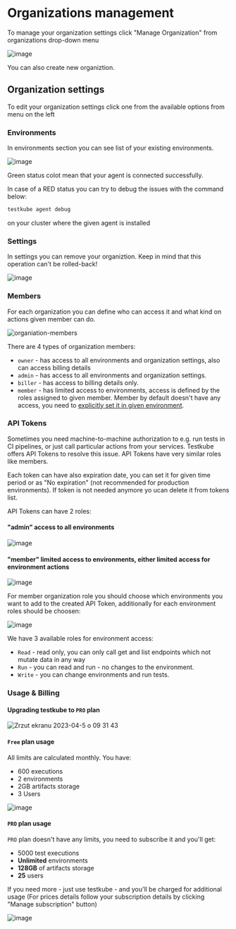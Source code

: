 # Organizations management


To manage your organization settings click "Manage Organization" from organizations drop-down menu

![image](https://user-images.githubusercontent.com/30776/230005688-f88ae2f2-5570-4b25-80e5-ae524a384437.png)

You can also create new organiztion. 


## Organization settings

To edit your organization settings click one from the available options from menu on the left

### Environments

In environments section you can see list of your existing environments. 

![image](https://user-images.githubusercontent.com/30776/230006228-70275cca-1365-4d04-8387-725cf87c448b.png)

Green status colot mean that your agent is connected successfully. 

In case of a RED status you can try to debug the issues with the command below:

```sh
testkube agent debug
```

on your cluster where the given agent is installed



### Settings

In settings you can remove your organiztion. Keep in mind that this operation can't be rolled-back! 

![image](https://user-images.githubusercontent.com/30776/230007193-6d6004c1-57b3-4ea5-9c36-68aa4933ca57.png)



### Members

For each organization you can define who can access it and what kind on actions given member can do. 

![organiation-members](https://user-images.githubusercontent.com/30776/230007820-afbd49b1-b918-42ad-80de-a4d59714c2e6.png)


There are 4 types of organization members: 

* `owner` - has access to all environments and organization settings, also can access billing details
* `admin` - has access to all environments and organization settings.
* `biller` - has access to billing details only.
* `member` - has limited access to environments, access is defined by the roles assigned to given member. Member by default doesn't have any access, you need to [explicitly set it in given environment](environment-management.md). 



### API Tokens

Sometimes you need machine-to-machine authorization to e.g. run tests in CI pipelines, or just call particular actions from your services. 
Testkube offers API Tokens to resolve this issue. API Tokens have very similar roles like members. 

Each token can have also expiration date, you can set it for given time period or as "No expiration" (not recommended for production environments).
If token is not needed anymore yo ucan delete it from tokens list. 

API Tokens can have 2 roles: 

#### "admin" access to all environments

![image](https://user-images.githubusercontent.com/30776/230009462-3dee4b99-3bf4-4b5c-986d-806077b33281.png)

#### "member" limited access to environments, either limited access for environment actions 

![image](https://user-images.githubusercontent.com/30776/230010012-607b69da-24e8-4ec7-8888-f004759a1dd1.png)

For member organization role you should choose which environments you want to add to the created API Token, additionally for each 
environment roles should be choosen: 

![image](https://user-images.githubusercontent.com/30776/230010190-cacd1798-794f-466e-ac5c-d68801d23ed0.png)

We have 3 available roles for environment access: 
* `Read` - read only, you can only call get and list endpoints which not mutate data in any way
* `Run` - you can read and run - no changes to the environment.
* `Write` - you can change environments and run tests. 

### Usage & Billing

#### Upgrading testkube to `PRO` plan

![Zrzut ekranu 2023-04-5 o 09 31 43](https://user-images.githubusercontent.com/30776/230012570-7c1a67c9-77a5-4c02-903a-9f0fa93c9279.png)

#### `Free` plan usage 

All limits are calculated monthly. You have: 
- 600 executions 
- 2 environments
- 2GB artifacts storage
- 3 Users

![image](https://user-images.githubusercontent.com/30776/230013186-0f5c748d-58fb-4c9c-83df-5210c613ebaa.png)



#### `PRO` plan usage

`PRO` plan doesn't have any limits, you need to subscribe it and you'll get: 
- 5000 test executions
- **Unlimited** environments
- **128GB** of artifacts storage
- **25** users

If you need more - just use testkube - and you'll be charged for additional usage
(For prices details follow your subscription details by clicking "Manage subscription" button) 

![image](https://user-images.githubusercontent.com/30776/230013404-444eda20-04e5-4422-99ff-bfb05b4424ba.png)


